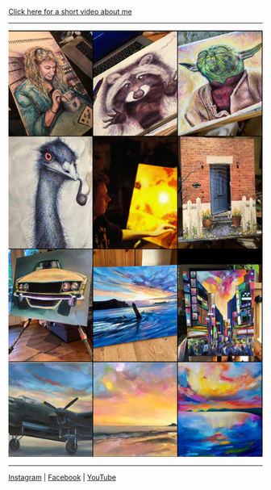 [Click here for a short video about me](https://www.youtube.com/watch?v=sYPz9S7p2Fs)

---

![My work](/images/insta_wall.png "My work")

---

[Instagram](https://www.instagram.com/pedropaints/) | [Facebook](https://m.facebook.com/groups/4051316054988296/) | [YouTube](https://www.youtube.com/@peterumbleart)
